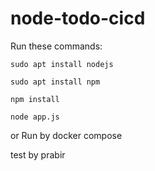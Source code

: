 # node-todo-cicd

Run these commands:


`sudo apt install nodejs`


`sudo apt install npm`


`npm install`

`node app.js`

or Run by docker compose

test 
by prabir


